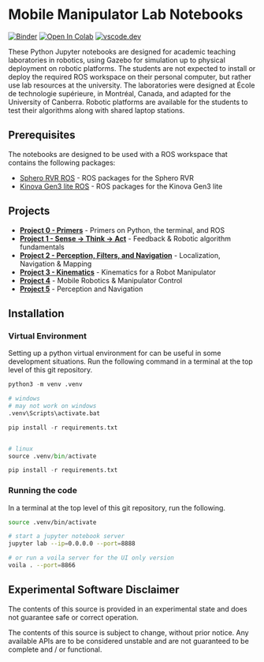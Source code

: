 # Mobile Manipulator Lab Notebooks

[![Binder](https://mybinder.org/badge_logo.svg)](<https://mybinder.org/v2/gh/AIResearchLab/foundations-of-robotics-labs/HEAD>)
[![Open In Colab](https://colab.research.google.com/assets/colab-badge.svg)](<https://colab.research.google.com/github/AIResearchLab/foundations-of-robotics-labs>)
[![vscode.dev](https://img.shields.io/badge/vscode-dev-blue)](<https://vscode.dev>)

These Python Jupyter notebooks are designed for academic teaching laboratories in robotics, using Gazebo for simulation up to physical deployment on robotic platforms. The students are not expected to install or deploy the required ROS workspace on their personal computer, but rather use lab resources at the university. The laboratories were designed at École de technologie supérieure, in Montréal, Canada, and adapted for the University of Canberra. Robotic platforms are available for the students to test their algorithms along with shared laptop stations.

## Prerequisites

The notebooks are designed to be used with a ROS workspace that contains the following packages:

- [Sphero RVR ROS](<https://github.com/AIResearchLab/sphero_rvr_ros>) - ROS packages for the Sphero RVR
- [Kinova Gen3 lite ROS](<https://github.com/Kinovarobotics/ros_kortex>) - ROS packages for the Kinova Gen3 lite

## Projects

- [**Project 0 - Primers**](<./0-primers/>) - Primers on Python, the terminal, and ROS
- [**Project 1 - Sense -> Think -> Act**](<./Project1/>) - Feedback & Robotic algorithm fundamentals
- [**Project 2 - Perception, Filters, and Navigation**](<./Project2/>) - Localization, Navigation & Mapping
- [**Project 3 - Kinematics**](<./3-kinematics/>) - Kinematics for a Robot Manipulator
- [**Project 4**](<./Project4/>) - Mobile Robotics & Manipulator Control
- [**Project 5**](<./Project5/>) - Perception and Navigation

## Installation

### Virtual Environment

Setting up a python virtual environment for can be useful in some development situations. Run the following command in a terminal at the top level of this git repository.

```python
python3 -m venv .venv

# windows
# may not work on windows
.venv\Scripts\activate.bat

pip install -r requirements.txt


# linux
source .venv/bin/activate

pip install -r requirements.txt
```

### Running the code

In a terminal at the top level of this git repository, run the following.

```bash
source .venv/bin/activate

# start a jupyter notebook server
jupyter lab --ip=0.0.0.0 --port=8888

# or run a voila server for the UI only version
voila . --port=8866
```

## Experimental Software Disclaimer

The contents of this source is provided in an experimental state and does not guarantee safe or correct operation.

The contents of this source is subject to change, without prior notice. Any available APIs are to be considered unstable and are not guaranteed to be complete and / or functional.
